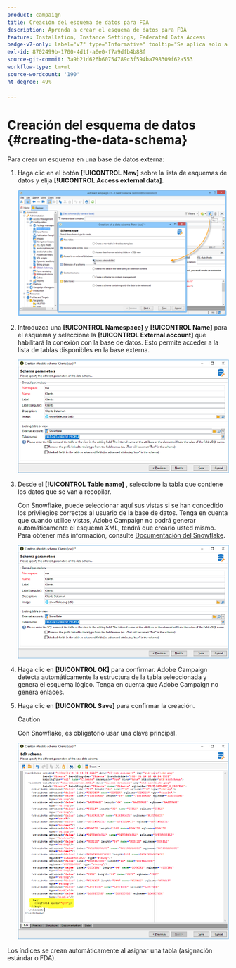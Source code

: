 ```yaml
---
product: campaign
title: Creación del esquema de datos para FDA
description: Aprenda a crear el esquema de datos para FDA
feature: Installation, Instance Settings, Federated Data Access
badge-v7-only: label="v7" type="Informative" tooltip="Se aplica solo a Campaign Classic v7"
exl-id: 8702499b-1700-4d1f-a0e0-f7a9dfb4b88f
source-git-commit: 3a9b21d626b60754789c3f594ba798309f62a553
workflow-type: tm+mt
source-wordcount: '190'
ht-degree: 49%

---
```


# Creación del esquema de datos {#creating-the-data-schema}



Para crear un esquema en una base de datos externa:

1. Haga clic en el botón **[!UICONTROL New]** sobre la lista de esquemas de datos y elija **[!UICONTROL Access external data]**.

   ![](assets/wf_new_schema_fda.png)

1. Introduzca una **[!UICONTROL Namespace]** y  **[!UICONTROL Name]** para el esquema y seleccione la **[!UICONTROL External account]** que habilitará la conexión con la base de datos. Esto permite acceder a la lista de tablas disponibles en la base externa.

   ![](assets/wf_new_schema_select_table_fda.png)

1. Desde el **[!UICONTROL Table name]** , seleccione la tabla que contiene los datos que se van a recopilar.

   Con Snowflake, puede seleccionar aquí sus vistas si se han concedido los privilegios correctos al usuario de la base de datos. Tenga en cuenta que cuando utilice vistas, Adobe Campaign no podrá generar automáticamente el esquema XML, tendrá que crearlo usted mismo. Para obtener más información, consulte [Documentación del Snowflake](https://docs.snowflake.com/en/user-guide/views-introduction.html).

   ![](assets/wf_new_schema_select_table_fda.png)

1. Haga clic en **[!UICONTROL OK]** para confirmar. Adobe Campaign detecta automáticamente la estructura de la tabla seleccionada y genera el esquema lógico. Tenga en cuenta que Adobe Campaign no genera enlaces.

1. Haga clic en **[!UICONTROL Save]** para confirmar la creación.

   >[!CAUTION]
   >
   >Con Snowflake, es obligatorio usar una clave principal.

   ![](assets/wf_new_schema_generate_fda.png)

Los índices se crean automáticamente al asignar una tabla (asignación estándar o FDA).
